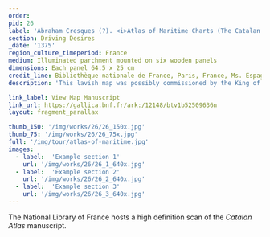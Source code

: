 ```yaml
---
order: 
pid: 26
label: 'Abraham Cresques (?). <i>Atlas of Maritime Charts (The Catalan Atlas)</i>'
section: Driving Desires
_date: '1375'
region_culture_timeperiod: France
medium: Illuminated parchment mounted on six wooden panels
dimensions: Each panel 64.5 x 25 cm
credit_line: Bibliothèque nationale de France, Paris, France, Ms. Espagnol 30
description: 'This lavish map was possibly commissioned by the King of Aragon for Charles V, the king of France, and may have been produced by the Jewish cartographer Abraham Cresques. It was completed in 1375. The Crown of Aragon, a confederation of powerful territories that included parts of the Iberian Peninsula and islands in the Mediterranean, was well situated to be a commercial powerhouse. The Catalan Atlas demonstrates the significant European interest in global commerce and the prominence of West Africa in these networks of exchange. Mansa Musa, the emperor of Mali, is prominently depicted on the second panel seated on a throne and holding a golden orb in one hand. The caption reads: “This Moorish ruler is named Musse Melly [Mansa Musa], lord of Guinea. This king is the richest and most distinguished ruler of this whole region on account of the great quantity of gold that is found in his lands.”'

link_label: View Map Manuscript
link_url: https://gallica.bnf.fr/ark:/12148/btv1b52509636n
layout: fragment_parallax

thumb_150: '/img/works/26/26_150x.jpg'
thumb_75: '/img/works/26/26_75x.jpg'
full: '/img/tour/atlas-of-maritime.jpg'
images:
  - label:  'Example section 1'
    url: '/img/works/26/26_1_640x.jpg'
  - label:  'Example section 2'
    url: '/img/works/26/26_2_640x.jpg'
  - label:  'Example section 3'
    url: '/img/works/26/26_3_640x.jpg'
---
```


The National Library of France hosts a high definition scan of the _Catalan Atlas_ manuscript.
